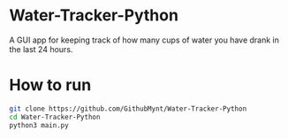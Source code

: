# Water-Tracker-Python
A GUI app for keeping track of how many cups of water you have drank in the last 24 hours. 

# How to run
```bash
git clone https://github.com/GithubMynt/Water-Tracker-Python 
cd Water-Tracker-Python
python3 main.py
``` 
